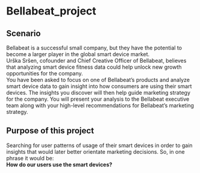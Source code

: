 # Bellabeat_project

## Scenario
Bellabeat is a successful small company, but they have the potential to become a larger player in the global smart device market. \
Urška Sršen, cofounder and Chief Creative Officer of Bellabeat, believes that analyzing smart device fitness data could help unlock new growth opportunities for the company. \
You have been asked to focus on one of Bellabeat’s products and analyze smart device data to gain insight into how consumers are using their smart devices. The insights you discover will then help guide marketing strategy for the company. You will present your analysis to the Bellabeat executive team along with your high-level recommendations for Bellabeat’s marketing strategy.

## Purpose of this project
Searching for user patterns of usage of their smart devices in order to gain insights that would later better orientate marketing decisions. So, in one phrase it would be: \
**How do our users use the smart devices?**
